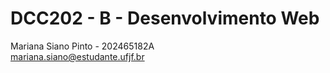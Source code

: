 # DCC202 - B - Desenvolvimento Web 
Mariana Siano Pinto - 202465182A <br>
mariana.siano@estudante.ufjf.br

